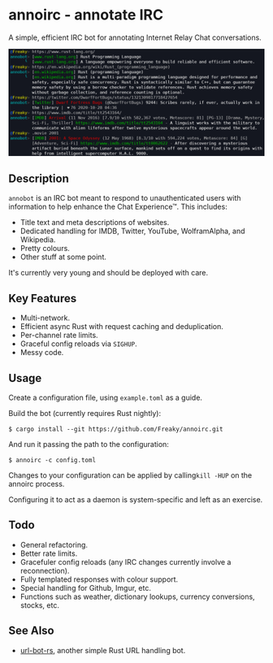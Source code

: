 # annoirc - annotate IRC

A simple, efficient IRC bot for annotating Internet Relay Chat conversations.

![Example image](demo.png)

## Description

`annobot` is an IRC bot meant to respond to unauthenticated users with information
to help enhance the Chat Experience™.  This includes:

* Title text and meta descriptions of websites.
* Dedicated handling for IMDB, Twitter, YouTube, WolframAlpha, and Wikipedia.
* Pretty colours.
* Other stuff at some point.

It's currently very young and should be deployed with care.

## Key Features

* Multi-network.
* Efficient async Rust with request caching and deduplication.
* Per-channel rate limits.
* Graceful config reloads via `SIGHUP`.
* Messy code.

## Usage

Create a configuration file, using `example.toml` as a guide.

Build the bot (currently requires Rust nightly):

```shell
$ cargo install --git https://github.com/Freaky/annoirc.git
```

And run it passing the path to the configuration:

```shell
$ annoirc -c config.toml
```

Changes to your configuration can be applied by calling`kill -HUP` on the annoirc
process.

Configuring it to act as a daemon is system-specific and left as an exercise.

## Todo

* General refactoring.
* Better rate limits.
* Gracefuler config reloads (any IRC changes currently involve a reconnection).
* Fully templated responses with colour support.
* Special handling for Github, Imgur, etc.
* Functions such as weather, dictionary lookups, currency conversions, stocks, etc.

## See Also

* [url-bot-rs](https://github.com/nuxeh/url-bot-rs), another simple Rust URL handling bot.